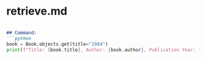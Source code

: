 # retrieve.md

```md

## Command:
```python
book = Book.objects.get(title="1984")
print(f"Title: {book.title}, Author: {book.author}, Publication Year: {book.publication_year}")
